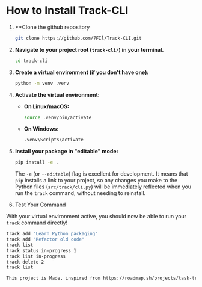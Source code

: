 # How to Install Track-CLI

1. **Clone the github repository

    ```bash
    git clone https://github.com/7FIl/Track-CLI.git


2.  **Navigate to your project root (`track-cli/`) in your terminal.**

    ```bash
    cd track-cli
    ```

3.  **Create a virtual environment (if you don't have one):**

    ```bash
    python -m venv .venv
    ```

4.  **Activate the virtual environment:**

    * **On Linux/macOS:**
        ```bash
        source .venv/bin/activate
        ```
    * **On Windows:**
        ```cmd
        .venv\Scripts\activate
        ```

5.  **Install your package in "editable" mode:**

    ```bash
    pip install -e .
    ```

    The `-e` (or `--editable`) flag is excellent for development. It means that `pip` installs a link to your project, so any changes you make to the Python files (`src/track/cli.py`) will be immediately reflected when you run the `track` command, without needing to reinstall.

6. Test Your Command

With your virtual environment active, you should now be able to run your `track` command directly!

```bash
track add "Learn Python packaging"
track add "Refactor old code"
track list
track status in-progress 1
track list in-progress
track delete 2
track list

This project is Made, inspired from https://roadmap.sh/projects/task-tracker
